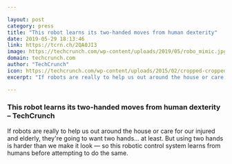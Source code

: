 ```yaml
---

layout: post
category: press
title: "This robot learns its two-handed moves from human dexterity"
date: 2019-05-29 18:13:46
link: https://tcrn.ch/2QA0JI3
image: https://techcrunch.com/wp-content/uploads/2019/05/robo_mimic.jpg?w=622
domain: techcrunch.com
author: "TechCrunch"
icon: https://techcrunch.com/wp-content/uploads/2015/02/cropped-cropped-favicon-gradient.png?w=180
excerpt: "If robots are really to help us out around the house or care for our injured and elderly, they're going to want two hands... at least. But using two hands is harder than we make it look — so this robotic control system learns from humans before attempting to do the same."

---
```


### This robot learns its two-handed moves from human dexterity – TechCrunch

If robots are really to help us out around the house or care for our injured and elderly, they're going to want two hands... at least. But using two hands is harder than we make it look — so this robotic control system learns from humans before attempting to do the same.